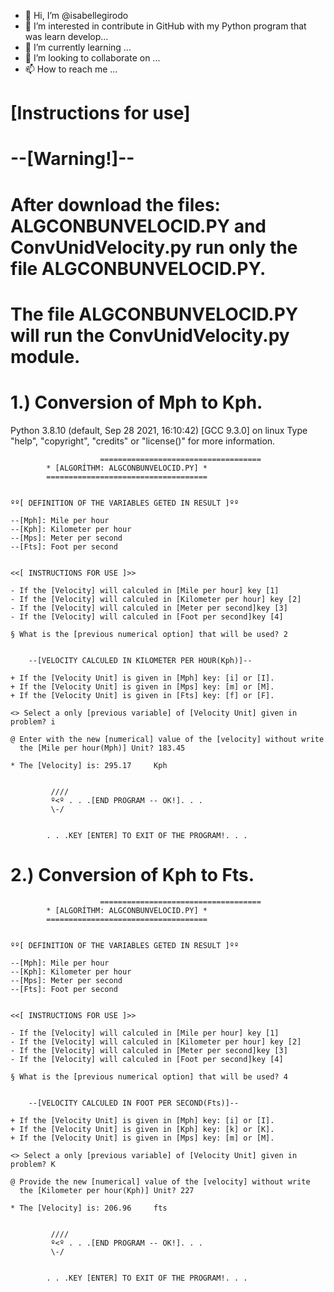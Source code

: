 - 👋 Hi, I’m @isabellegirodo
- 👀 I’m interested in contribute in GitHub with my Python program that was learn develop...
- 🌱 I’m currently learning ...
- 💞️ I’m looking to collaborate on ...
- 📫 How to reach me ...

<!---
isabellegirodo/isabellegirodo is a ✨ special ✨ repository because its `README.md` (this file) appears on your GitHub profile.
You can click the Preview link to take a look at your changes.
--->

# **[Instructions for use]**

# --[Warning!]--
# After download the files: ALGCONBUNVELOCID.PY and ConvUnidVelocity.py run only the file ALGCONBUNVELOCID.PY.
# The file ALGCONBUNVELOCID.PY will run the ConvUnidVelocity.py module.


# 1.) Conversion of Mph to Kph.

Python 3.8.10 (default, Sep 28 2021, 16:10:42) 
[GCC 9.3.0] on linux
Type "help", "copyright", "credits" or "license()" for more information.


                        ====================================
			* [ALGORÍTHM: ALGCONBUNVELOCID.PY] *
			====================================


	ºº[ DEFINITION OF THE VARIABLES GETED IN RESULT ]ºº

	--[Mph]: Mile per hour
	--[Kph]: Kilometer per hour
	--[Mps]: Meter per second
	--[Fts]: Foot per second


	<<[ INSTRUCTIONS FOR USE ]>>

	- If the [Velocity] will calculed in [Mile per hour] key [1]
	- If the [Velocity] will calculed in [Kilometer per hour] key [2]
	- If the [Velocity] will calculed in [Meter per second]key [3]
	- If the [Velocity] will calculed in [Foot per second]key [4]

	§ What is the [previous numerical option] that will be used? 2


		--[VELOCITY CALCULED IN KILOMETER PER HOUR(Kph)]--

	+ If the [Velocity Unit] is given in [Mph] key: [i] or [I].
	+ If the [Velocity Unit] is given in [Mps] key: [m] or [M].
	+ If the [Velocity Unit] is given in [Fts] key: [f] or [F].

	<> Select a only [previous variable] of [Velocity Unit] given in problem? i

	@ Enter with the new [numerical] value of the [velocity] without write
	  the [Mile per hour(Mph)] Unit? 183.45

	* The [Velocity] is: 295.17     Kph


			 ////
			 º<º . . .[END PROGRAM -- OK!]. . .
			 \-/


			. . .KEY [ENTER] TO EXIT OF THE PROGRAM!. . .
      
      
  # 2.) Conversion of Kph to Fts.
      
                        ====================================
			* [ALGORÍTHM: ALGCONBUNVELOCID.PY] *
			====================================


	ºº[ DEFINITION OF THE VARIABLES GETED IN RESULT ]ºº

	--[Mph]: Mile per hour
	--[Kph]: Kilometer per hour
	--[Mps]: Meter per second
	--[Fts]: Foot per second


	<<[ INSTRUCTIONS FOR USE ]>>

	- If the [Velocity] will calculed in [Mile per hour] key [1]
	- If the [Velocity] will calculed in [Kilometer per hour] key [2]
	- If the [Velocity] will calculed in [Meter per second]key [3]
	- If the [Velocity] will calculed in [Foot per second]key [4]

	§ What is the [previous numerical option] that will be used? 4


		--[VELOCITY CALCULED IN FOOT PER SECOND(Fts)]--

	+ If the [Velocity Unit] is given in [Mph] key: [i] or [I].
	+ If the [Velocity Unit] is given in [Kph] key: [k] or [K].
	+ If the [Velocity Unit] is given in [Mps] key: [m] or [M].

	<> Select a only [previous variable] of [Velocity Unit] given in problem? K

	@ Provide the new [numerical] value of the [velocity] without write
	  the [Kilometer per hour(Kph)] Unit? 227

	* The [Velocity] is: 206.96     fts


			 ////
			 º<º . . .[END PROGRAM -- OK!]. . .
			 \-/


			. . .KEY [ENTER] TO EXIT OF THE PROGRAM!. . .
